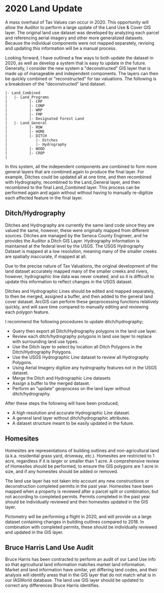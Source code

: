 # 2020 Land Update
A mass overhaul of Tax Values can occur in 2020. This opportunity will allow the
Auditor to perform a large update of the Land Use & Cover GIS layer. The
original land use dataset was developed by analyzing each parcel and referencing
aerial imagery and other more generalized datasets. Because the individual
components were not mapped separately, revising and updating this information
will be a manual process.

Looking forward, I have outlined a few ways to both update the dataset in 2020,
as well as develop a system that is easy to update in the future. Generally, I
consider the new system a "deconstructed" GIS layer that is made up of
manageable and independent components. The layers can then be quickly combined
or "reconstructed" for tax valuations. The following is a breakdown of the
"deconstructed" land dataset.

```
|- Land_Combined
|   |- Land_Programs
|          |- CRP
|          |- CONP
|          |- WRP
|          |- FMP
|          |- Designated Forest Land
|   |- Land_General
|          |- ROW
|          |- HOME
|          |- DITCH
|             |- Ditches
|             |- Hydrography
|          |- WOOD
|          |- CROP
|

```
In this system, all the independent components are combined to form more general
layers that are combined again to produce the final layer. For example, Ditches
could be updated all at one time, and then recombined with Hydrography,
recombined to the Land_General layer, and then recombined to the final
Land_Combined layer. This process can be performed again and again without
without having to manually re-digitize each affected feature in the final layer.

## Ditch/Hydrography
Ditches and Hydrography are currently the same land code since they are valued
the same, however, these were originally mapped from different sources. Ditches
are managed by the Seneca County Engineer, and he provides the Auditor a Ditch
GIS Layer. Hydrography information is maintained at the federal level by the
USGS. The USGS Hydrography Dataset is mapped at a low resolution, meaning many
of the smaller creeks are spatially inaccurate, if mapped at all.

Due to the precise nature of Tax Valuations, the original development of the
land dataset accurately mapped many of the smaller creeks and rivers, however,
hydrographic line data was never created, and so it is difficult to update this
information to reflect changes in the USGS dataset.

Ditches and Hydrographic Lines should be edited and mapped separately, to then
be merged, assigned a buffer, and then added to the general land cover dataset.
ArcGIS can perform these geoprocessing functions relatively quickly, and will
save time compared to manually editing and reviewing each polygon feature.

I recommend the following procedures to update ditch/hydrography;
- Query then export all Ditch/Hydrography polygons in the land use layer.
- Review each ditch/hydrography polygons in land use layer to replace with
  surrounding land use types.
- Use the Ditch layer to select by location all Ditch Polygons in the
  Ditch/Hydrography Polygons.
- Use the USGS Hydrographic Line dataset to review all Hydrography Polygons.
- Using Aerial Imagery digitize any hydrography features not in the USGS dataset.
- Merge the Ditch and Hydrographic Line datasets
- Assign a buffer to the merged dataset.
- Perform an "update" geoprocess on the land layer without ditch/hydrography.


After these steps the following will have been produced;
- A high resolution and accurate Hydrographic Line dataset.
- A general land layer without ditch/hydrographic attributes.
- A dataset structure meant to be easily updated in the future.


## Homesites
Homesites are representations of building outlines and non-agricultural land
(a.k.a. residential grass yard, driveway, etc.). Homesites are restricted to 1
acre, regardless if it is larger or smaller than 1 acre. A comprehensive review
of Homesites should be performed, to ensure the GIS polygons are 1 acre in size,
and if any homesites should be added or removed.

The land use layer has not taken into account any new constructions or
deconstruction completed permits in the past year. Homesites have been mapped
when a property is reviewed after a parcel split or combination, but not
according to completed permits. Permits completed in the past year should be
individually reviewed and then homesites updated in the GIS layer.

Pictometry will be performing a flight in 2020, and will provide us a large
dataset containing changes in building outlines compared to 2018. In combination
with completed permits, these should be individually reviewed and updated in the
GIS layer.

## Bruce Harris Land Use Audit
Bruce Harris has been contracted to perform an audit of our Land Use info so
that agricultural land information matches market land information. Market and
land information have similar, yet differing land codes, and their analysis will
identify areas that in the GIS layer that do not match what is in our IASWorld
database. The land use GIS layer should be updated to correct any differences
Bruce Harris identifies.
